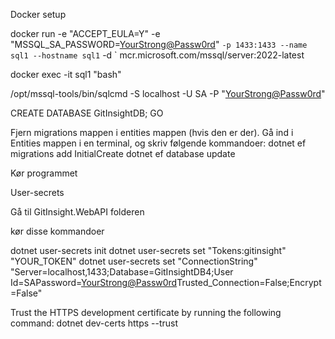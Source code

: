 Docker setup

docker run -e "ACCEPT_EULA=Y" -e "MSSQL_SA_PASSWORD=<YourStrong@Passw0rd>" `
   -p 1433:1433 --name sql1 --hostname sql1 `
   -d `
   mcr.microsoft.com/mssql/server:2022-latest

docker exec -it sql1 "bash"

/opt/mssql-tools/bin/sqlcmd -S localhost -U SA -P "<YourStrong@Passw0rd>"

CREATE DATABASE GitInsightDB;
GO

Fjern migrations mappen i entities mappen (hvis den er der).
Gå ind i Entities mappen i en terminal, og skriv følgende kommandoer:
dotnet ef migrations add InitialCreate
dotnet ef database update

Kør programmet

User-secrets

Gå til GitInsight.WebAPI folderen

kør disse kommandoer

dotnet user-secrets init
dotnet user-secrets set "Tokens:gitinsight" "YOUR_TOKEN"
dotnet user-secrets set "ConnectionString" "Server=localhost,1433;Database=GitInsightDB4;User Id=SAPassword=<YourStrong@Passw0rd>Trusted_Connection=False;Encrypt=False"

Trust the HTTPS development certificate by running the following command:
dotnet dev-certs https --trust
